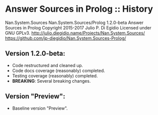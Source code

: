 # Answer Sources in Prolog :: History

Nan.System.Sources
Nan.System.Sources/Prolog 1.2.0-beta
Answer Sources in Prolog
Copyright 2015-2017 Julio P. Di Egidio
Licensed under GNU GPLv3.
http://julio.diegidio.name/Projects/Nan.System.Sources/
https://github.com/jp-diegidio/Nan.System.Sources-Prolog/

Version 1.2.0-beta:
-------------------
- Code restructured and cleaned up.
- Code docs coverage (reasonably) completed.
- Testing coverage (reasonably) completed.
- **BREAKING**: Several breaking changes.

Version "Preview":
-----------------
- Baseline version "Preview".
